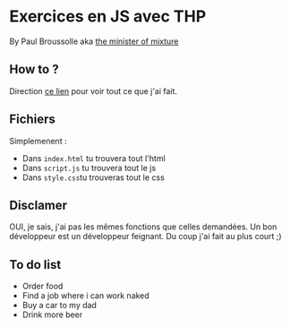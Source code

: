 # Exercices en JS avec THP
By Paul Broussolle aka <a href="https://www.youtube.com/watch?v=SSK2SrPU5hs&lc=z12ef5qpowijv1y4t04chvdrisenerehqb0">the minister of mixture</a>
## How to ?
Direction <a href="https://cdn.rawgit.com/paul00b/js_j1/2c0b11dd/index.html">ce lien</a> pour voir tout ce que j'ai fait.
## Fichiers
Simplemenent :
- Dans `index.html` tu trouvera tout l'html
- Dans `script.js` tu trouvera tout le js
- Dans `style.css`tu trouveras tout le css 

## Disclamer
OUI, je sais, j'ai pas les mêmes fonctions que celles demandées. Un bon développeur est un développeur feignant. Du coup j'ai fait au plus court ;)

## To do list
* Order food
* Find a job where i can work naked
* Buy a car to my dad
* Drink more beer

